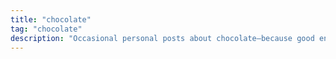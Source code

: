 ```yaml
---
title: "chocolate"
tag: "chocolate"
description: "Occasional personal posts about chocolate—because good energy fuels good engineering."
---
```

